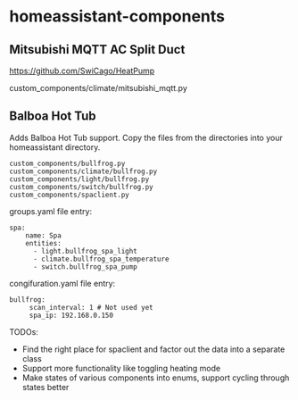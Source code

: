 # homeassistant-components

## Mitsubishi MQTT AC Split Duct

https://github.com/SwiCago/HeatPump

custom_components/climate/mitsubishi_mqtt.py

## Balboa Hot Tub

Adds Balboa Hot Tub support. Copy the files from the directories into your homeassistant directory.

```
custom_components/bullfrog.py
custom_components/climate/bullfrog.py
custom_components/light/bullfrog.py
custom_components/switch/bullfrog.py
custom_components/spaclient.py
```

groups.yaml file entry:
```
spa:
    name: Spa
    entities:
      - light.bullfrog_spa_light
      - climate.bullfrog_spa_temperature
      - switch.bullfrog_spa_pump
```
congifuration.yaml file entry:
```
bullfrog:
     scan_interval: 1 # Not used yet
     spa_ip: 192.168.0.150
```     
     
TODOs:
- Find the right place for spaclient and factor out the data into a separate class
- Support more functionality like toggling heating mode
- Make states of various components into enums, support cycling through states better
